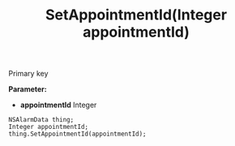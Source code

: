 ﻿---
uid: crmscript_ref_NSAlarmData_SetAppointmentId
title: SetAppointmentId(Integer appointmentId)
intellisense: NSAlarmData.SetAppointmentId
keywords: NSAlarmData, GetAppointmentId
so.topic: reference
---

Primary key

**Parameter:** 
 - **appointmentId** Integer

```crmscript
NSAlarmData thing;
Integer appointmentId;
thing.SetAppointmentId(appointmentId);
```

